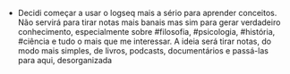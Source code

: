 - Decidi começar a usar o logseq mais a sério para aprender conceitos. Não servirá para tirar notas mais banais mas sim para gerar verdadeiro conhecimento, especialmente sobre #filosofia, #psicologia, #história, #ciência e tudo o mais que me interessar. A ideia será tirar notas, do modo mais simples, de livros, podcasts, documentários e passá-las para aqui, desorganizada